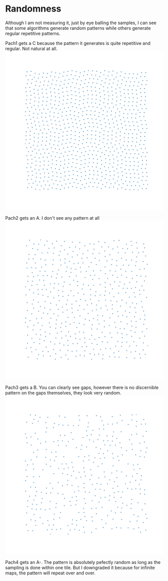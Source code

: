 # Randomness

Although I am not measuring it,  just by eye balling the samples, I can see that some algorithms generate random patterns while others generate regular repetitive patterns.

Pach1 gets a C because the pattern it generates is quite repetitive and regular.  Not natural at all.
![Pach1](Pach1/example.svg)

Pach2 gets an A.  I don't see any pattern at all
![Pach2](Pach2/example.svg)

Pach3 gets a B.  You can clearly see gaps,  however there is no discernible pattern on the gaps themselves,  they look very random.
![Pach3](Pach3/example.svg)

Pach4 gets an A-.  The pattern is absolutely pefectly random as long as the sampling is done within one tile. But I downgraded it because for infinite maps, the pattern will repeat over and over.
